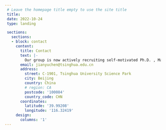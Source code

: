 ```yaml
---
 # Leave the homepage title empty to use the site title
 title:
 date: 2022-10-24
 type: landing

 sections:
   sections:
   - block: contact
     content:
       title: Contact
       text: |-
         Our group is now actively recruiting self-motivated Ph.D. , Masters, undergraduate, and visitors.  If you are interested in joining us, please send me an email with you resume. 
       email: jianyuchen@tsinghua.edu.cn
       address:
         street: C-1901, Tsinghua University Science Park
         city: Beijing
         country: China
         # region: CA
         postcode: '100084'
         country_code: CHN
       coordinates:
         latitude: '39.99208'
         longitude: '116.32419'
     design:
       columns: '1'
---
```

